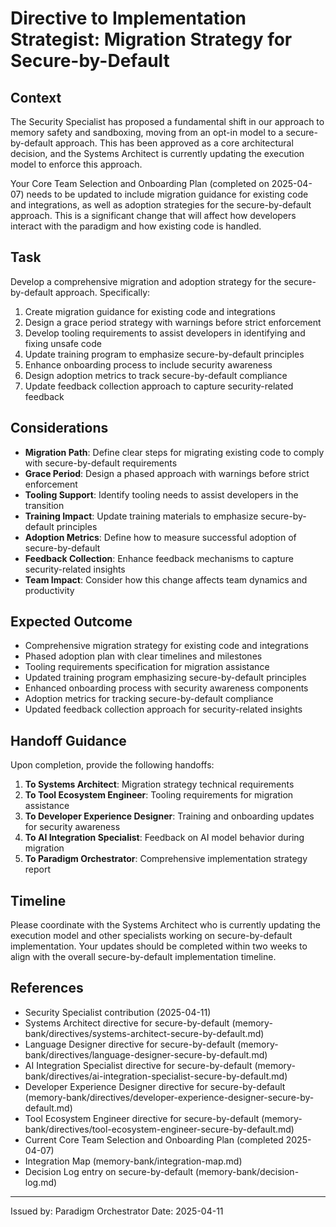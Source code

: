 # Directive to Implementation Strategist: Migration Strategy for Secure-by-Default

## Context

The Security Specialist has proposed a fundamental shift in our approach to memory safety and sandboxing, moving from an opt-in model to a secure-by-default approach. This has been approved as a core architectural decision, and the Systems Architect is currently updating the execution model to enforce this approach.

Your Core Team Selection and Onboarding Plan (completed on 2025-04-07) needs to be updated to include migration guidance for existing code and integrations, as well as adoption strategies for the secure-by-default approach. This is a significant change that will affect how developers interact with the paradigm and how existing code is handled.

## Task

Develop a comprehensive migration and adoption strategy for the secure-by-default approach. Specifically:

1. Create migration guidance for existing code and integrations
2. Design a grace period strategy with warnings before strict enforcement
3. Develop tooling requirements to assist developers in identifying and fixing unsafe code
4. Update training program to emphasize secure-by-default principles
5. Enhance onboarding process to include security awareness
6. Design adoption metrics to track secure-by-default compliance
7. Update feedback collection approach to capture security-related feedback

## Considerations

- **Migration Path**: Define clear steps for migrating existing code to comply with secure-by-default requirements
- **Grace Period**: Design a phased approach with warnings before strict enforcement
- **Tooling Support**: Identify tooling needs to assist developers in the transition
- **Training Impact**: Update training materials to emphasize secure-by-default principles
- **Adoption Metrics**: Define how to measure successful adoption of secure-by-default
- **Feedback Collection**: Enhance feedback mechanisms to capture security-related insights
- **Team Impact**: Consider how this change affects team dynamics and productivity

## Expected Outcome

- Comprehensive migration strategy for existing code and integrations
- Phased adoption plan with clear timelines and milestones
- Tooling requirements specification for migration assistance
- Updated training program emphasizing secure-by-default principles
- Enhanced onboarding process with security awareness components
- Adoption metrics for tracking secure-by-default compliance
- Updated feedback collection approach for security-related insights

## Handoff Guidance

Upon completion, provide the following handoffs:

1. **To Systems Architect**: Migration strategy technical requirements
2. **To Tool Ecosystem Engineer**: Tooling requirements for migration assistance
3. **To Developer Experience Designer**: Training and onboarding updates for security awareness
4. **To AI Integration Specialist**: Feedback on AI model behavior during migration
5. **To Paradigm Orchestrator**: Comprehensive implementation strategy report

## Timeline

Please coordinate with the Systems Architect who is currently updating the execution model and other specialists working on secure-by-default implementation. Your updates should be completed within two weeks to align with the overall secure-by-default implementation timeline.

## References

- Security Specialist contribution (2025-04-11)
- Systems Architect directive for secure-by-default (memory-bank/directives/systems-architect-secure-by-default.md)
- Language Designer directive for secure-by-default (memory-bank/directives/language-designer-secure-by-default.md)
- AI Integration Specialist directive for secure-by-default (memory-bank/directives/ai-integration-specialist-secure-by-default.md)
- Developer Experience Designer directive for secure-by-default (memory-bank/directives/developer-experience-designer-secure-by-default.md)
- Tool Ecosystem Engineer directive for secure-by-default (memory-bank/directives/tool-ecosystem-engineer-secure-by-default.md)
- Current Core Team Selection and Onboarding Plan (completed 2025-04-07)
- Integration Map (memory-bank/integration-map.md)
- Decision Log entry on secure-by-default (memory-bank/decision-log.md)

---

Issued by: Paradigm Orchestrator
Date: 2025-04-11